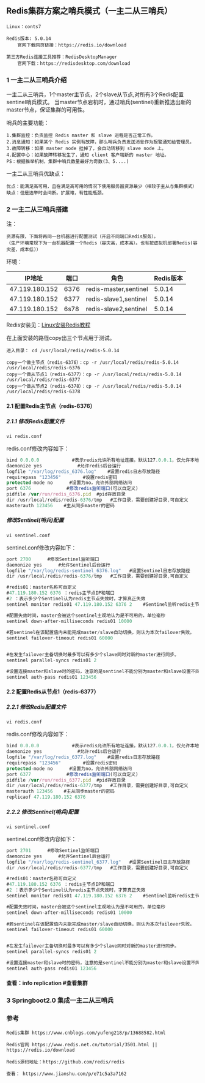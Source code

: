 ##  Redis集群方案之哨兵模式（一主二从三哨兵）

    Linux：conts7

    Redis版本: 5.0.14
        官网下载网页链接：https://redis.io/download
    
    第三方Redis连接工具推荐：RedisDesktopManager
        官网下载：https://redisdesktop.com/download

### 1 一主二从三哨兵介绍

一主二从三哨兵，1个master主节点，2个slave从节点,对所有3个Redis配置sentinel哨兵模式。
当master节点宕机时，通过哨兵(sentinel)重新推选出新的master节点，保证集群的可用性。

哨兵的主要功能：

    1.集群监控：负责监控 Redis master 和 slave 进程是否正常工作。
    2.消息通知：如果某个 Redis 实例有故障，那么哨兵负责发送消息作为报警通知给管理员。
    3.故障转移：如果 master node 挂掉了，会自动转移到 slave node 上。
    4.配置中心：如果故障转移发生了，通知 client 客户端新的 master 地址。
    PS：根据推举机制，集群中哨兵数量最好为奇数(3、5....)

一主二从三哨兵优缺点：

    优点：能满足高可用，且在满足高可用的情况下使用服务器资源最少（相较于主从与集群模式）
    缺点：但是选举时会间断。扩展难，有性能瓶颈。

### 2 一主二从三哨兵搭建

注：

    资源有限，下面将再同一台机器进行配置测试（开启不同端口Redis服务）。
    （生产环境常规下为一台机器配置一个Redis（容灾高，成本高）。也有按虚拟机部署Redis(容灾差，成本低)）

环境：

|  IP地址  | 端口 | 角色 | Redis版本
|  ----  | ----  |----  | ----  | 
| 47.119.180.152| 6376 |redis-master,sentinel  | 5.0.14 |
| 47.119.180.152| 6377 |redis-slave1,sentinel  | 5.0.14 |
| 47.119.180.152| 6s78 |redis-slave2,sentinel  | 5.0.14 |

Redis安装见：[Linux安装Redis教程](https://github.com/zlk-github/common-test/blob/master/common-redis-test/README-INIT.md#Linux安装Redis教程)

在上面安装的路径copy出三个节点用于测试。

    进入目录： cd /usr/local/redis/redis-5.0.14

    copy一个做主节点（redis-6376）：cp -r /usr/local/redis/redis-5.0.14 /usr/local/redis/redis-6376
    copy一个做从节点1（redis-6377）：cp -r /usr/local/redis/redis-5.0.14 /usr/local/redis/redis-6377
    copy一个做从节点2（redis-6378）：cp -r /usr/local/redis/redis-5.0.14 /usr/local/redis/redis-6378


#### 2.1 配置Redis主节点（redis-6376）

##### 2.1.1 修改Redis配置文件

    vi redis.conf

redis.conf修改内容如下：

```jsx
bind 0.0.0.0            #表示redis允许所有地址连接。默认127.0.0.1，仅允许本地连接。
daemonize yes             #允许redis后台运行
logfile "/var/log/redis_6376.log"    #设置redis日志存放路径
requirepass "123456"        #设置redis密码
protected-mode no      #设置为no，允许外部网络访问
port 6376             #修改redis监听端口(可以自定义)
pidfile /var/run/redis_6376.pid  #pid存放目录
dir /usr/local/redis/redis-6376/tmp   #工作目录，需要创建好目录,可自定义
masterauth 123456    #主从同步master的密码
```
##### 修改Sentinel(哨兵)配置

    vi sentinel.conf

sentinel.conf修改内容如下：

```java
port 2700      #修改Sentinel监听端口
daemonize yes      #允许Sentinel后台运行
logfile "/var/log/redis-sentinel_6376.log"   #设置Sentinel日志存放路径
dir /usr/local/redis/redis-6376/tmp   #工作目录，需要创建好目录,可自定义

#redis01：master名称可自定义
#47.119.180.152 6376 ：redis主节点IP和端口
#2 ：表示多少个Sentinel认为redis主节点失效时，才算真正失效
sentinel monitor redis01 47.119.180.152 6376 2    #Sentinel监听redis主节点

#配置失效时间，master会被这个sentinel主观地认为是不可用的，单位毫秒      
sentinel down-after-milliseconds redis01 10000
        
#若sentinel在该配置值内未能完成master/slave自动切换，则认为本次failover失败。        
sentinel failover-timeout redis01 60000


#在发生failover主备切换时最多可以有多少个slave同时对新的master进行同步。
sentinel parallel-syncs redis01 2

#设置连接master和slave时的密码，注意的是sentinel不能分别为master和slave设置不同的密码，因此master和slave的密码应该设置相同
sentinel auth-pass redis01 123456
```


#### 2.2 配置Redis从节点1（redis-6377）

##### 2.2.1 修改Redis配置文件

    vi redis.conf

redis.conf修改内容如下：

```jsx
bind 0.0.0.0            #表示redis允许所有地址连接。默认127.0.0.1，仅允许本地连接。
daemonize yes             #允许redis后台运行
logfile "/var/log/redis_6377.log"    #设置redis日志存放路径
requirepass "123456"        #设置redis密码
protected-mode no      #设置为no，允许外部网络访问
port 6377             #修改redis监听端口(可以自定义)
pidfile /var/run/redis_6377.pid  #pid存放目录
dir /usr/local/redis/redis-6377/tmp   #工作目录，需要创建好目录,可自定义
masterauth 123456    #主从同步master的密码
replicaof 47.119.180.152 6376 
```
##### 2.2.2 修改Sentinel(哨兵)配置

    vi sentinel.conf

sentinel.conf修改内容如下：

```java
port 2701      #修改Sentinel监听端口
daemonize yes      #允许Sentinel后台运行
logfile "/var/log/redis-sentinel_6377.log"   #设置Sentinel日志存放路径
dir /usr/local/redis/redis-6377/tmp   #工作目录，需要创建好目录,可自定义

#redis01：master名称可自定义
#47.119.180.152 6376 ：redis主节点IP和端口
#2 ：表示多少个Sentinel认为redis主节点失效时，才算真正失效
sentinel monitor redis01 47.119.180.152 6376 2    #Sentinel监听redis主节点

#配置失效时间，master会被这个sentinel主观地认为是不可用的，单位毫秒      
sentinel down-after-milliseconds redis01 10000
        
#若sentinel在该配置值内未能完成master/slave自动切换，则认为本次failover失败。        
sentinel failover-timeout redis01 60000


#在发生failover主备切换时最多可以有多少个slave同时对新的master进行同步。
sentinel parallel-syncs redis01 2

#设置连接master和slave时的密码，注意的是sentinel不能分别为master和slave设置不同的密码，因此master和slave的密码应该设置相同
sentinel auth-pass redis01 123456
```


#### 查看：info replication #查看集群

### 3 Springboot2.0 集成一主二从三哨兵



### 参考

    Redis集群 https://www.cnblogs.com/yufeng218/p/13688582.html

    Redis官网 https://www.redis.net.cn/tutorial/3501.html || https://redis.io/download
    
    Redis源码地址：https://github.com/redis/redis

    查看： https://www.jianshu.com/p/e71c5a3a7162

